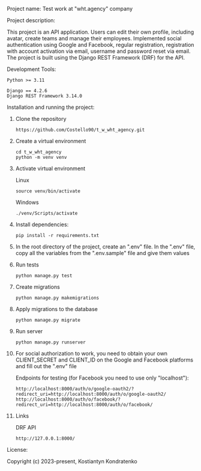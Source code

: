 Project name:
Test work at "wht.agency" company

Project description:

This project is an API application. Users can edit their own profile, including avatar, create teams and manage their employees. Implemented social authentication using Google and Facebook, regular registration, registration with account activation via email, username and password reset via email. The project is built using the Django REST Framework (DRF) for the API.

Development Tools:

    Python >= 3.11
    
    Django == 4.2.6
    Django REST Framework 3.14.0


Installation and running the project:

1) Clone the repository

       https://github.com/Costello90/t_w_wht_agency.git
2) Create a virtual environment

       cd t_w_wht_agency
       python -m venv venv

3) Activate virtual environment

   Linux

       source venv/bin/activate

   Windows

       ./venv/Scripts/activate
4) Install dependencies:

       pip install -r requirements.txt
5) In the root directory of the project, create an ".env" file. In the ".env" file, copy all the variables from the ".env.sample" file and give them values
6) Run tests

       python manage.py test
7) Create migrations

       python manage.py makemigrations
8) Apply migrations to the database

       python manage.py migrate
9) Run server

       python manage.py runserver
10) For social authorization to work, you need to obtain your own CLIENT_SECRET and CLIENT_ID on the Google and Facebook platforms and fill out the ".env" file
       
       Endpoints for testing (for Facebook you need to use only "localhost"):

        http://localhost:8000/auth/o/google-oauth2/?redirect_uri=http://localhost:8000/auth/o/google-oauth2/
        http://localhost:8000/auth/o/facebook/?redirect_uri=http://localhost:8000/auth/o/facebook/ 
11) Links

    DRF API 

        http://127.0.0.1:8000/


License:

Copyright (c) 2023-present, Kostiantyn Kondratenko
